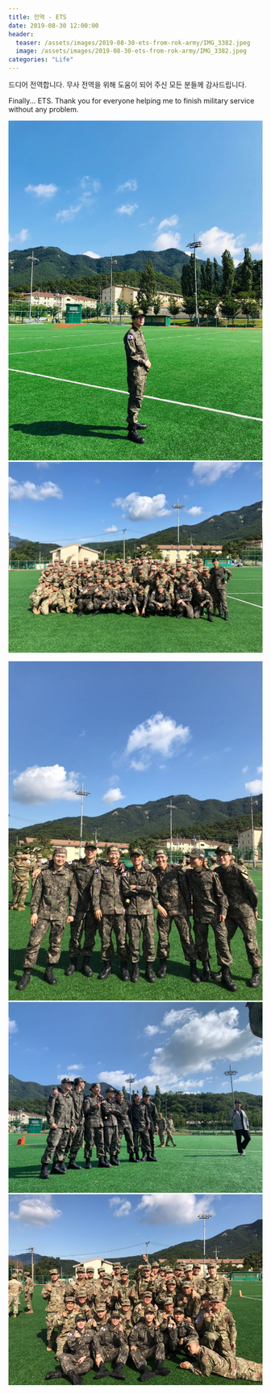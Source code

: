 ```yaml
---
title: 전역 - ETS
date: 2019-08-30 12:00:00
header:
  teaser: /assets/images/2019-08-30-ets-from-rok-army/IMG_3382.jpeg
  image: /assets/images/2019-08-30-ets-from-rok-army/IMG_3382.jpeg
categories: "Life"
---
```


드디어 전역합니다. 무사 전역을 위해 도움이 되어 주신 모든 분들께 감사드립니다.

Finally... ETS. Thank you for everyone helping me to finish military service without any problem.

<!-- more -->

![Me](/assets/images/2019-08-30-ets-from-rok-army/IMG_0112.jpeg)
![Bataillon KATUSAs](/assets/images/2019-08-30-ets-from-rok-army/IMG_3382.jpeg)

![All ETS KATUSAs - 1](/assets/images/2019-08-30-ets-from-rok-army/IMG_0174.jpg)
![All ETS KATUSAs - 2](/assets/images/2019-08-30-ets-from-rok-army/IMG_0181.jpg)
![All KATUSAs in same Company](/assets/images/2019-08-30-ets-from-rok-army/IMG_0176.jpg)
